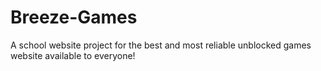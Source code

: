# Breeze-Games
A school website project for the best and most reliable unblocked games website available to everyone!
